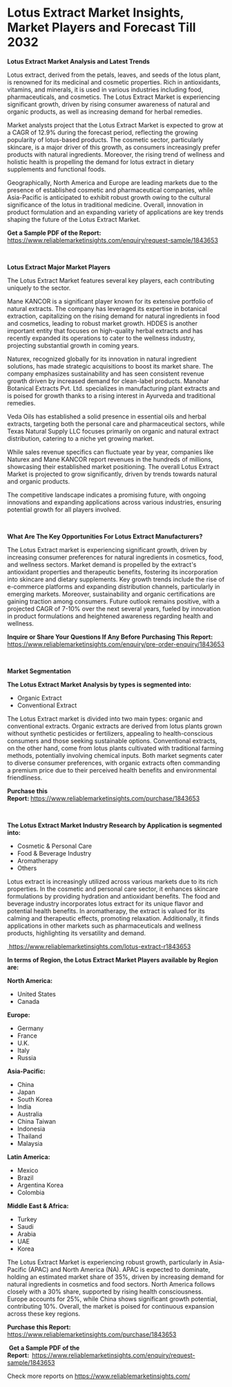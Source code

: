 <p><h1>Lotus Extract Market Insights, Market Players and Forecast Till 2032</h1></p><p><strong>Lotus Extract Market Analysis and Latest Trends</strong></p>
<p><p>Lotus extract, derived from the petals, leaves, and seeds of the lotus plant, is renowned for its medicinal and cosmetic properties. Rich in antioxidants, vitamins, and minerals, it is used in various industries including food, pharmaceuticals, and cosmetics. The Lotus Extract Market is experiencing significant growth, driven by rising consumer awareness of natural and organic products, as well as increasing demand for herbal remedies.</p><p>Market analysts project that the Lotus Extract Market is expected to grow at a CAGR of 12.9% during the forecast period, reflecting the growing popularity of lotus-based products. The cosmetic sector, particularly skincare, is a major driver of this growth, as consumers increasingly prefer products with natural ingredients. Moreover, the rising trend of wellness and holistic health is propelling the demand for lotus extract in dietary supplements and functional foods.</p><p>Geographically, North America and Europe are leading markets due to the presence of established cosmetic and pharmaceutical companies, while Asia-Pacific is anticipated to exhibit robust growth owing to the cultural significance of the lotus in traditional medicine. Overall, innovation in product formulation and an expanding variety of applications are key trends shaping the future of the Lotus Extract Market.</p></p>
<p><strong>Get a Sample PDF of the Report:&nbsp;</strong> <a href="https://www.reliablemarketinsights.com/enquiry/request-sample/1843653?utm_campaign=1938&utm_medium=2&utm_source=Github&utm_content=ia&utm_term=02042025&utm_id=lotus-extract">https://www.reliablemarketinsights.com/enquiry/request-sample/1843653</a></p>
<p>&nbsp;</p>
<p><strong>Lotus Extract Major Market Players</strong></p>
<p><p>The Lotus Extract Market features several key players, each contributing uniquely to the sector. </p><p>Mane KANCOR is a significant player known for its extensive portfolio of natural extracts. The company has leveraged its expertise in botanical extraction, capitalizing on the rising demand for natural ingredients in food and cosmetics, leading to robust market growth. HDDES is another important entity that focuses on high-quality herbal extracts and has recently expanded its operations to cater to the wellness industry, projecting substantial growth in coming years.</p><p>Naturex, recognized globally for its innovation in natural ingredient solutions, has made strategic acquisitions to boost its market share. The company emphasizes sustainability and has seen consistent revenue growth driven by increased demand for clean-label products. Manohar Botanical Extracts Pvt. Ltd. specializes in manufacturing plant extracts and is poised for growth thanks to a rising interest in Ayurveda and traditional remedies.</p><p>Veda Oils has established a solid presence in essential oils and herbal extracts, targeting both the personal care and pharmaceutical sectors, while Texas Natural Supply LLC focuses primarily on organic and natural extract distribution, catering to a niche yet growing market.</p><p>While sales revenue specifics can fluctuate year by year, companies like Naturex and Mane KANCOR report revenues in the hundreds of millions, showcasing their established market positioning. The overall Lotus Extract Market is projected to grow significantly, driven by trends towards natural and organic products.</p><p>The competitive landscape indicates a promising future, with ongoing innovations and expanding applications across various industries, ensuring potential growth for all players involved.</p></p>
<p>&nbsp;</p>
<p><strong>What Are The Key Opportunities For Lotus Extract Manufacturers?</strong></p>
<p><p>The Lotus Extract market is experiencing significant growth, driven by increasing consumer preferences for natural ingredients in cosmetics, food, and wellness sectors. Market demand is propelled by the extract's antioxidant properties and therapeutic benefits, fostering its incorporation into skincare and dietary supplements. Key growth trends include the rise of e-commerce platforms and expanding distribution channels, particularly in emerging markets. Moreover, sustainability and organic certifications are gaining traction among consumers. Future outlook remains positive, with a projected CAGR of 7-10% over the next several years, fueled by innovation in product formulations and heightened awareness regarding health and wellness.</p></p>
<p><strong>Inquire or Share Your Questions If Any Before Purchasing This Report:</strong> <a href="https://www.reliablemarketinsights.com/enquiry/pre-order-enquiry/1843653?utm_campaign=1938&utm_medium=2&utm_source=Github&utm_content=ia&utm_term=02042025&utm_id=lotus-extract">https://www.reliablemarketinsights.com/enquiry/pre-order-enquiry/1843653</a></p>
<p>&nbsp;</p>
<p><strong>Market Segmentation</strong></p>
<p><strong>The Lotus Extract Market Analysis by types is segmented into:</strong></p>
<p><ul><li>Organic Extract</li><li>Conventional Extract</li></ul></p>
<p><p>The Lotus Extract market is divided into two main types: organic and conventional extracts. Organic extracts are derived from lotus plants grown without synthetic pesticides or fertilizers, appealing to health-conscious consumers and those seeking sustainable options. Conventional extracts, on the other hand, come from lotus plants cultivated with traditional farming methods, potentially involving chemical inputs. Both market segments cater to diverse consumer preferences, with organic extracts often commanding a premium price due to their perceived health benefits and environmental friendliness.</p></p>
<p><strong>Purchase this Report:&nbsp;</strong><a href="https://www.reliablemarketinsights.com/purchase/1843653?utm_campaign=1938&utm_medium=2&utm_source=Github&utm_content=ia&utm_term=02042025&utm_id=lotus-extract">https://www.reliablemarketinsights.com/purchase/1843653</a></p>
<p>&nbsp;</p>
<p><strong>The Lotus Extract Market Industry Research by Application is segmented into:</strong></p>
<p><ul><li>Cosmetic & Personal Care</li><li>Food & Beverage Industry</li><li>Aromatherapy</li><li>Others</li></ul></p>
<p><p>Lotus extract is increasingly utilized across various markets due to its rich properties. In the cosmetic and personal care sector, it enhances skincare formulations by providing hydration and antioxidant benefits. The food and beverage industry incorporates lotus extract for its unique flavor and potential health benefits. In aromatherapy, the extract is valued for its calming and therapeutic effects, promoting relaxation. Additionally, it finds applications in other markets such as pharmaceuticals and wellness products, highlighting its versatility and demand.</p></p>
<p><a href="https://www.reliablemarketinsights.com/lotus-extract-r1843653?utm_campaign=1938&utm_medium=2&utm_source=Github&utm_content=ia&utm_term=02042025&utm_id=lotus-extract">&nbsp;https://www.reliablemarketinsights.com/lotus-extract-r1843653</a></p>
<p><strong>In terms of Region, the Lotus Extract Market Players available by Region are:</strong></p>
<p>
    <p> <strong> North America: </strong>
        <ul>
            <li>United States</li>
            <li>Canada</li>
        </ul>
        </p> 
    <p> <strong> Europe: </strong>
        <ul>
            <li>Germany</li>
            <li>France</li>
            <li>U.K.</li>
            <li>Italy</li>
            <li>Russia</li>
        </ul>
        </p> 
    <p> <strong> Asia-Pacific: </strong>
        <ul>
            <li>China</li>
            <li>Japan</li>
            <li>South Korea</li>
            <li>India</li>
            <li>Australia</li>
            <li>China Taiwan</li>
            <li>Indonesia</li>
            <li>Thailand</li>
            <li>Malaysia</li>
        </ul>
        </p> 
    <p> <strong> Latin America: </strong>
        <ul>
            <li>Mexico</li>
            <li>Brazil</li>
            <li>Argentina Korea</li>
            <li>Colombia</li>
        </ul>
        </p> 
    <p> <strong> Middle East & Africa: </strong>
        <ul>
            <li>Turkey</li>
            <li>Saudi</li>
            <li>Arabia</li>
            <li>UAE</li>
            <li>Korea</li>
        </ul>
    </p>
    </p>
<p><p>The Lotus Extract Market is experiencing robust growth, particularly in Asia-Pacific (APAC) and North America (NA). APAC is expected to dominate, holding an estimated market share of 35%, driven by increasing demand for natural ingredients in cosmetics and food sectors. North America follows closely with a 30% share, supported by rising health consciousness. Europe accounts for 25%, while China shows significant growth potential, contributing 10%. Overall, the market is poised for continuous expansion across these key regions.</p></p>
<p><strong>Purchase this Report: </strong><a href="https://www.reliablemarketinsights.com/purchase/1843653?utm_campaign=1938&utm_medium=2&utm_source=Github&utm_content=ia&utm_term=02042025&utm_id=lotus-extract">https://www.reliablemarketinsights.com/purchase/1843653</a></p>
<p>&nbsp;<strong>Get a Sample PDF of the Report:&nbsp;&nbsp;</strong><a href="https://www.reliablemarketinsights.com/enquiry/request-sample/1843653?utm_campaign=1938&utm_medium=2&utm_source=Github&utm_content=ia&utm_term=02042025&utm_id=lotus-extract">https://www.reliablemarketinsights.com/enquiry/request-sample/1843653</a></p>
<p><strong></strong></p>
<p>Check more reports on <a href="https://www.reliablemarketinsights.com/?utm_campaign=1938&utm_medium=2&utm_source=Github&utm_content=ia&utm_term=02042025&utm_id=lotus-extract">https://www.reliablemarketinsights.com/</a></p>